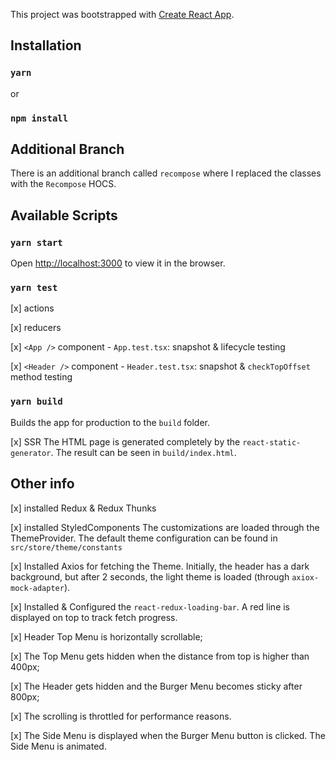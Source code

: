 This project was bootstrapped with [Create React App](https://github.com/facebook/create-react-app).

## Installation
### `yarn`
or
### `npm install`

## Additional Branch
There is an additional branch called `recompose` where I replaced the classes with the `Recompose` HOCS.

## Available Scripts
### `yarn start`
Open [http://localhost:3000](http://localhost:3000) to view it in the browser.

### `yarn test`
[x] actions

[x] reducers

[x] `<App />` component - `App.test.tsx`: snapshot & lifecycle testing

[x] `<Header />` component - `Header.test.tsx`: snapshot & `checkTopOffset` method testing

### `yarn build`
Builds the app for production to the `build` folder.

[x] SSR
The HTML page is generated completely by the `react-static-generator`. The result can be seen in `build/index.html`.

## Other info
[x] installed Redux & Redux Thunks

[x] installed StyledComponents
The customizations are loaded through the ThemeProvider. The default theme configuration can be found in `src/store/theme/constants`

[x] Installed Axios for fetching the Theme.
Initially, the header has a dark background, but after 2 seconds, the light theme is loaded (through `axiox-mock-adapter`).

[x] Installed & Configured the `react-redux-loading-bar`. A red line is displayed on top to track fetch progress.

[x] Header Top Menu is horizontally scrollable;

[x] The Top Menu gets hidden when the distance from top is higher than 400px;

[x] The Header gets hidden and the Burger Menu becomes sticky after 800px;

[x] The scrolling is throttled for performance reasons.

[x] The Side Menu is displayed when the Burger Menu button is clicked. The Side Menu is animated.
